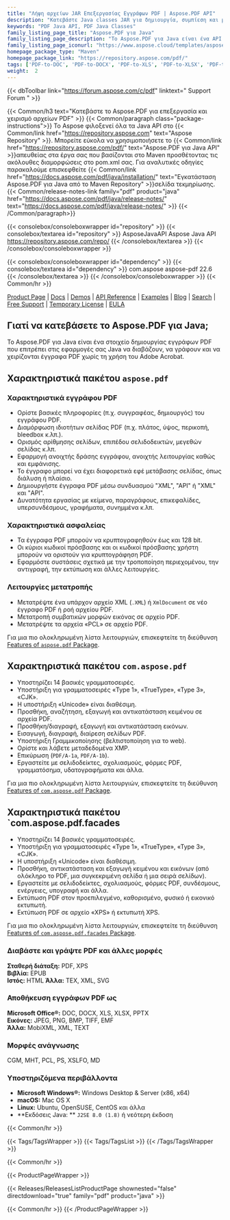 ```yaml
---
title: "Λήψη αρχείων JAR Επεξεργασίας Εγγράφων PDF | Aspose.PDF API"
description: "Κατεβάστε Java classes JAR για δημιουργία, συμπίεση και μετατροπή αρχείων PDF. Υποστηρίζει προσαρμοσμένες γραμματοσειρές, JavaScript, σελιδοδείκτες, εικόνες, εξαγωγή, σχολιασμό, φόρμες και εκτύπωση."
keywords: "PDF Java API, PDF Java Classes"
family_listing_page_title: "Aspose.PDF για Java"
family_listing_page_description: "Το Aspose.PDF για Java είναι ένα API δημιουργίας εγγράφων PDF που επιτρέπει στις εφαρμογές Java να διαβάζουν, να γράφουν και να χειρίζονται έγγραφα PDF χωρίς τη χρήση του Adobe Acrobat. Υποστηρίζει εργασία με PDF, XFA, TXT, HTML, PCL, XML, XPS και μορφές αρχείων εικόνας."
family_listing_page_iconurl: "https://www.aspose.cloud/templates/aspose/App_Themes/V3/images/pdf/272x272/aspose_pdf-for-java-min.png"
homepage_package_type: "Maven"
homepage_package_link: "https://repository.aspose.com/pdf/"
tags: ['PDF-to-DOC', 'PDF-to-DOCX', 'PDF-to-XLS', 'PDF-to-XLSX', 'PDF-to-PPTX', 'PDF-to-TIFF', 'PDF-to-SVG', 'PDF-to-EPUB', 'PDF-to-LaTeX', 'PDF-to-TeX', 'PDF-to-TXT', 'PDF-to-XPS', 'PDFA-to-PDF']
weight:  2
---
```


{{< dbToolbar link="https://forum.aspose.com/c/pdf" linktext=" Support Forum " >}}

{{< Common/h3 text="Κατεβάστε το Aspose.PDF για επεξεργασία και χειρισμό αρχείων PDF"  >}}
{{< Common/paragraph class="package-instructions">}}
Το Aspose φιλοξενεί όλα τα Java API στο
{{< Common/link href="https://repository.aspose.com" text="Aspose Repository"  >}}. Μπορείτε εύκολα να χρησιμοποιήσετε το
{{< Common/link href="https://repository.aspose.com/pdf/" text="Aspose.PDF για Java API"  >}}απευθείας στα έργα σας που βασίζονται στο Maven προσθέτοντας τις ακόλουθες διαμορφώσεις στο pom.xml σας. Για αναλυτικές οδηγίες παρακαλούμε επισκεφθείτε
{{< Common/link href="https://docs.aspose.com/pdf/java/installation/" text="Εγκατάσταση Aspose.PDF για Java από το Maven Repository"  >}}σελίδα τεκμηρίωσης.
{{< Common/release-notes-link family="pdf" product="java" href="https://docs.aspose.com/pdf/java/release-notes/" text="https://docs.aspose.com/pdf/java/release-notes/"  >}}
{{< /Common/paragraph>}}

{{< consolebox/consoleboxwrapper id="repository" >}}
   {{< consolebox/textarea id="repository" >}} 
      <repository>
      <id>AsposeJavaAPI</id>
      <name>Aspose Java API</name>
      <url>https://repository.aspose.com/repo/</url>
      </repository> 
   {{< /consolebox/textarea >}}
{{< /consolebox/consoleboxwrapper >}}

{{< consolebox/consoleboxwrapper id="dependency" >}}
   {{< consolebox/textarea id="dependency" >}}
      <dependency>
      <groupId>com.aspose</groupId>
      <artifactId>aspose-pdf</artifactId>
      <version>22.6</version>
      </dependency>
   {{< /consolebox/textarea >}}
{{< /consolebox/consoleboxwrapper >}}
{{< Common/hr >}}

[Product Page](https://products.aspose.com/pdf/java) | [Docs](https://docs.aspose.com/pdf/java/) | [Demos](https://products.aspose.app/pdf/family) | [API Reference](https://reference.aspose.com/pdf/java) | [Examples](https://github.com/aspose-pdf/Aspose.PDF-for-Java/tree/master/Examples) | [Blog](https://blog.aspose.com/category/pdf/) | [Search](https://search.aspose.com/) | [Free Support](https://forum.aspose.com/c/pdf) | [Temporary License](https://purchase.aspose.com/temporary-license) | [EULA](https://about.aspose.com/legal/eula/)

## Γιατί να κατεβάσετε το Aspose.PDF για Java;

Το Aspose.PDF για Java είναι ένα στοιχείο δημιουργίας εγγράφων PDF που επιτρέπει στις εφαρμογές σας Java να διαβάζουν, να γράφουν και να χειρίζονται έγγραφα PDF χωρίς τη χρήση του Adobe Acrobat.

## Χαρακτηριστικά πακέτου `aspose.pdf`

### Χαρακτηριστικά εγγράφου PDF

- Ορίστε βασικές πληροφορίες (π.χ. συγγραφέας, δημιουργός) του εγγράφου PDF.
- Διαμόρφωση ιδιοτήτων σελίδας PDF (π.χ. πλάτος, ύψος, περικοπή, bleedbox κ.λπ.).
- Ορισμός αρίθμησης σελίδων, επιπέδου σελιδοδεικτών, μεγεθών σελίδας κ.λπ.
- Εφαρμογή ανοιχτής δράσης εγγράφου, ανοιχτής λειτουργίας καθώς και εμφάνισης.
- Το έγγραφο μπορεί να έχει διαφορετικά εφέ μετάβασης σελίδας, όπως διάλυση ή πλαίσιο.
- Δημιουργήστε έγγραφα PDF μέσω συνδυασμού "XML", "API" ή "XML" και "API".
- Δυνατότητα εργασίας με κείμενο, παραγράφους, επικεφαλίδες, υπερσυνδέσμους, γραφήματα, συνημμένα κ.λπ.

### Χαρακτηριστικά ασφαλείας

- Τα έγγραφα PDF μπορούν να κρυπτογραφηθούν έως και 128 bit.
- Οι κύριοι κωδικοί πρόσβασης και οι κωδικοί πρόσβασης χρήστη μπορούν να οριστούν για κρυπτογράφηση PDF.
- Εφαρμόστε συστάσεις σχετικά με την τροποποίηση περιεχομένου, την αντιγραφή, την εκτύπωση και άλλες λειτουργίες.

### Λειτουργίες μετατροπής

- Μετατρέψτε ένα υπάρχον αρχείο XML (`.XML`) ή `XmlDocument` σε νέο έγγραφο PDF ή ροή αρχείου PDF.
- Μετατροπή συμβατικών μορφών εικόνας σε αρχείο PDF.
- Μετατρέψτε τα αρχεία «PCL» σε αρχείο PDF.

Για μια πιο ολοκληρωμένη λίστα λειτουργιών, επισκεφτείτε τη διεύθυνση [Features of `aspose.pdf` Package](https://docs.aspose.com/pdf/java/features-of-aspose-pdf-package/).

## Χαρακτηριστικά πακέτου `com.aspose.pdf`

- Υποστηρίζει 14 βασικές γραμματοσειρές.
- Υποστήριξη για γραμματοσειρές «Type 1», «TrueType», «Type 3», «CJK».
- Η υποστήριξη «Unicode» είναι διαθέσιμη.
- Προσθήκη, αναζήτηση, εξαγωγή και αντικατάσταση κειμένου σε αρχεία PDF.
- Προσθήκη/διαγραφή, εξαγωγή και αντικατάσταση εικόνων.
- Εισαγωγή, διαγραφή, διαίρεση σελίδων PDF.
- Υποστήριξη Γραμμικοποίησης (βελτιστοποίηση για το web).
- Ορίστε και λάβετε μεταδεδομένα XMP.
- Επικύρωση (`PDF/A-1a`, `PDF/A-1b`).
- Εργαστείτε με σελιδοδείκτες, σχολιασμούς, φόρμες PDF, γραμματόσημα, υδατογραφήματα και άλλα.

Για μια πιο ολοκληρωμένη λίστα λειτουργιών, επισκεφτείτε τη διεύθυνση [Features of `com.aspose.pdf` Package](https://docs.aspose.com/pdf/java/features-of-com-aspose-pdf-package/).

## Χαρακτηριστικά πακέτου `com.aspose.pdf.facades

- Υποστηρίζει 14 βασικές γραμματοσειρές.
- Υποστήριξη για γραμματοσειρές «Type 1», «TrueType», «Type 3», «CJK».
- Η υποστήριξη «Unicode» είναι διαθέσιμη.
- Προσθήκη, αντικατάσταση και εξαγωγή κειμένου και εικόνων (από ολόκληρο το PDF, μια συγκεκριμένη σελίδα ή μια σειρά σελίδων).
- Εργαστείτε με σελιδοδείκτες, σχολιασμούς, φόρμες PDF, συνδέσμους, ενέργειες, υπογραφή και άλλα.
- Εκτύπωση PDF στον προεπιλεγμένο, καθορισμένο, φυσικό ή εικονικό εκτυπωτή.
- Εκτύπωση PDF σε αρχείο «XPS» ή εκτυπωτή XPS.

Για μια πιο ολοκληρωμένη λίστα λειτουργιών, επισκεφτείτε τη διεύθυνση [Features of `com.aspose.pdf.facades` Package](https://docs.aspose.com/pdf/java/features-of-com-aspose-pdf-facades-package/).

### Διαβάστε και γράψτε PDF και άλλες μορφές

**Σταθερή διάταξη:** PDF, XPS\
**Βιβλία:** EPUB\
**Ιστός:** HTML
**Άλλα:** TEX, XML, SVG

### Αποθήκευση εγγράφων PDF ως

**Microsoft Office®:** DOC, DOCX, XLS, XLSX, PPTX\
**Εικόνες:** JPEG, PNG, BMP, TIFF, EMF\
**Άλλα:** MobiXML, XML, TEXT

### Μορφές ανάγνωσης

CGM, MHT, PCL, PS, XSLFO, MD

### Υποστηριζόμενα περιβάλλοντα

- **Microsoft Windows®:** Windows Desktop & Server (x86, x64)
- **macOS:** Mac OS X
- **Linux:** Ubuntu, OpenSUSE, CentOS και άλλα
- **Εκδόσεις Java: ** `J2SE 8.0 (1.8)` ή νεότερη έκδοση

{{< Common/hr >}}

{{< Tags/TagsWrapper >}}
 {{< Tags/TagsList >}}
{{< /Tags/TagsWrapper >}}

{{< Common/hr >}}

{{< ProductPageWrapper >}}
<!-- ReleasesListProductPage-->
   {{< Releases/ReleasesListProductPage shownested="false"  directdownload="true" family="pdf" product="java" >}}
<!-- /ReleasesListProductPage-->
{{< Common/hr >}}
{{< /ProductPageWrapper >}}

